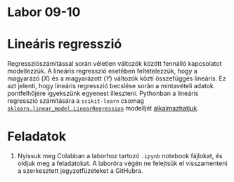 # Labor 09-10

# Lineáris regresszió
Regressziószámítással során véletlen változók között fennálló kapcsolatot modellezzük. A lineáris regresszió esetében feltételezzük, hogy a magyarázó (_X_) és a magyarázott (_Y_) változók közti összefüggés lineáris. Ez azt jelenti, hogy lineáris regresszió becslése során a mintavételi adatok pontfelhőjére igyekszünk egyenest illeszteni. Pythonban a lineáris regresszió számítására a `scikit-learn` csomag [`sklearn.linear_model.LinearRegression`](https://scikit-learn.org/stable/modules/generated/sklearn.linear_model.LinearRegression.html) modelljét [alkalmazhatjuk](https://realpython.com/linear-regression-in-python/).


# Feladatok
1. Nyissuk meg Colabban a laborhoz tartozó ```.ipynb``` notebook fájlokat, és oldjuk meg a feladatokat. A laboróra végén ne felejtsük el visszamenteni a szerkesztett jegyzetfüzeteket a GitHubra. 

